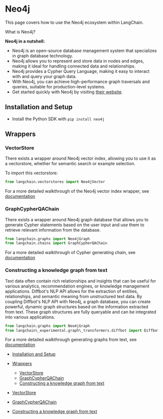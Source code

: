 # Neo4j

This page covers how to use the Neo4j ecosystem within LangChain.

What is Neo4j?

**Neo4j in a nutshell:**

- Neo4j is an open-source database management system that specializes in graph database technology.
- Neo4j allows you to represent and store data in nodes and edges, making it ideal for handling connected data and relationships.
- Neo4j provides a Cypher Query Language, making it easy to interact with and query your graph data.
- With Neo4j, you can achieve high-performance graph traversals and queries, suitable for production-level systems.
- Get started quickly with Neo4j by visiting [their website](https://neo4j.com/).

## Installation and Setup[​](#installation-and-setup "Direct link to Installation and Setup")

- Install the Python SDK with `pip install neo4j`

## Wrappers[​](#wrappers "Direct link to Wrappers")

### VectorStore[​](#vectorstore "Direct link to VectorStore")

There exists a wrapper around Neo4j vector index, allowing you to use it as a vectorstore,
whether for semantic search or example selection.

To import this vectorstore:

```python
from langchain.vectorstores import Neo4jVector  

```

For a more detailed walkthrough of the Neo4j vector index wrapper, see [documentation](/docs/integrations/vectorstores/neo4jvector.html)

### GraphCypherQAChain[​](#graphcypherqachain "Direct link to GraphCypherQAChain")

There exists a wrapper around Neo4j graph database that allows you to generate Cypher statements based on the user input
and use them to retrieve relevant information from the database.

```python
from langchain.graphs import Neo4jGraph  
from langchain.chains import GraphCypherQAChain  

```

For a more detailed walkthrough of Cypher generating chain, see [documentation](/docs/use_cases/graph/graph_cypher_qa.html)

### Constructing a knowledge graph from text[​](#constructing-a-knowledge-graph-from-text "Direct link to Constructing a knowledge graph from text")

Text data often contain rich relationships and insights that can be useful for various analytics, recommendation engines, or knowledge management applications.
Diffbot's NLP API allows for the extraction of entities, relationships, and semantic meaning from unstructured text data.
By coupling Diffbot's NLP API with Neo4j, a graph database, you can create powerful, dynamic graph structures based on the information extracted from text.
These graph structures are fully queryable and can be integrated into various applications.

```python
from langchain.graphs import Neo4jGraph  
from langchain\_experimental.graph\_transformers.diffbot import DiffbotGraphTransformer  

```

For a more detailed walkthrough generating graphs from text, see [documentation](/docs/use_cases/graph/diffbot_graphtransformer.html)

- [Installation and Setup](#installation-and-setup)

- [Wrappers](#wrappers)

  - [VectorStore](#vectorstore)
  - [GraphCypherQAChain](#graphcypherqachain)
  - [Constructing a knowledge graph from text](#constructing-a-knowledge-graph-from-text)

- [VectorStore](#vectorstore)

- [GraphCypherQAChain](#graphcypherqachain)

- [Constructing a knowledge graph from text](#constructing-a-knowledge-graph-from-text)
